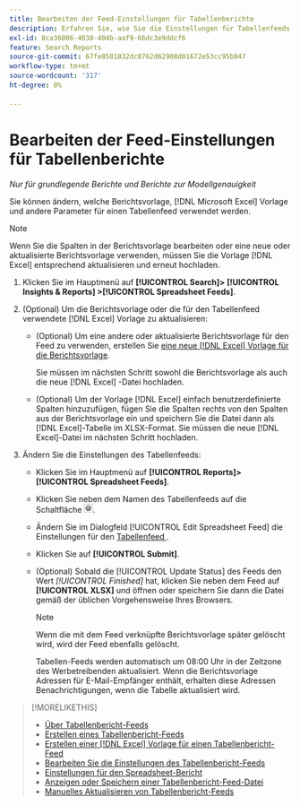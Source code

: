 ```yaml
---
title: Bearbeiten der Feed-Einstellungen für Tabellenberichte
description: Erfahren Sie, wie Sie die Einstellungen für Tabellenfeeds bearbeiten.
exl-id: 8ca36006-4038-404b-aaf9-66dc3e9ddcf6
feature: Search Reports
source-git-commit: 67fe8581832dc0762d62908d01672e53cc95b847
workflow-type: tm+mt
source-wordcount: '317'
ht-degree: 0%

---
```


# Bearbeiten der Feed-Einstellungen für Tabellenberichte

*Nur für grundlegende Berichte und Berichte zur Modellgenauigkeit*

Sie können ändern, welche Berichtsvorlage, [!DNL Microsoft Excel] Vorlage und andere Parameter für einen Tabellenfeed verwendet werden.

>[!NOTE]
>
> Wenn Sie die Spalten in der Berichtsvorlage bearbeiten oder eine neue oder aktualisierte Berichtsvorlage verwenden, müssen Sie die Vorlage [!DNL Excel] entsprechend aktualisieren und erneut hochladen.

1. Klicken Sie im Hauptmenü auf **[!UICONTROL Search]> [!UICONTROL Insights & Reports] >[!UICONTROL Spreadsheet Feeds]**.

1. (Optional) Um die Berichtsvorlage oder die für den Tabellenfeed verwendete [!DNL Excel] Vorlage zu aktualisieren:

   * (Optional) Um eine andere oder aktualisierte Berichtsvorlage für den Feed zu verwenden, erstellen Sie [eine neue [!DNL Excel] Vorlage für die Berichtsvorlage](spreadsheet-feed-create-excel-template.md).

     Sie müssen im nächsten Schritt sowohl die Berichtsvorlage als auch die neue [!DNL Excel] -Datei hochladen.

   * (Optional) Um der Vorlage [!DNL Excel] einfach benutzerdefinierte Spalten hinzuzufügen, fügen Sie die Spalten rechts von den Spalten aus der Berichtsvorlage ein und speichern Sie die Datei dann als [!DNL Excel]-Tabelle im XLSX-Format. Sie müssen die neue [!DNL Excel]-Datei im nächsten Schritt hochladen.

1. Ändern Sie die Einstellungen des Tabellenfeeds:

   * Klicken Sie im Hauptmenü auf **[!UICONTROL Reports]>[!UICONTROL Spreadsheet Feeds]**.

   * Klicken Sie neben dem Namen des Tabellenfeeds auf die Schaltfläche ![Einstellungen anzeigen/bearbeiten](/help/search-social-commerce/assets/settings.png "Schaltfläche &quot;Einstellungen anzeigen/bearbeiten&quot;").

   * Ändern Sie im Dialogfeld [!UICONTROL Edit Spreadsheet Feed] die Einstellungen für den [Tabellenfeed ](spreadsheet-feed-settings.md).

   * Klicken Sie auf **[!UICONTROL Submit]**.

   * (Optional) Sobald die [!UICONTROL Update Status] des Feeds den Wert *[!UICONTROL Finished]* hat, klicken Sie neben dem Feed auf **[!UICONTROL XLSX]** und öffnen oder speichern Sie dann die Datei gemäß der üblichen Vorgehensweise Ihres Browsers.

     >[!NOTE]
     >
     > Wenn die mit dem Feed verknüpfte Berichtsvorlage später gelöscht wird, wird der Feed ebenfalls gelöscht.

     Tabellen-Feeds werden automatisch um 08:00 Uhr in der Zeitzone des Werbetreibenden aktualisiert. Wenn die Berichtsvorlage Adressen für E-Mail-Empfänger enthält, erhalten diese Adressen Benachrichtigungen, wenn die Tabelle aktualisiert wird.

>[!MORELIKETHIS]
>
>* [Über Tabellenbericht-Feeds](spreadsheet-feed-about.md)
>* [Erstellen eines Tabellenbericht-Feeds](spreadsheet-feed-create.md)
>* [Erstellen einer [!DNL Excel] Vorlage für einen Tabellenbericht-Feed](spreadsheet-feed-create-excel-template.md)
>* [Bearbeiten Sie die Einstellungen des Tabellenbericht-Feeds](spreadsheet-feed-edit.md)
>* [Einstellungen für den Spreadsheet-Bericht](spreadsheet-feed-settings.md)
>* [Anzeigen oder Speichern einer Tabellenbericht-Feed-Datei](spreadsheet-feed-view-or-save.md)
>* [Manuelles Aktualisieren von Tabellenbericht-Feeds](spreadsheet-feed-refresh.md)
